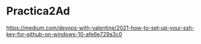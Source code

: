 # Practica2Ad

https://medium.com/devops-with-valentine/2021-how-to-set-up-your-ssh-key-for-github-on-windows-10-afe6e729a3c0
